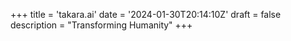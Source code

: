 +++
title = 'takara.ai'
date = '2024-01-30T20:14:10Z'
draft = false
description = "Transforming Humanity"
+++
